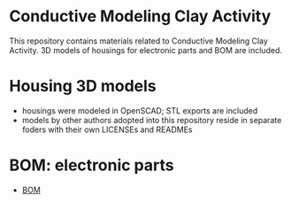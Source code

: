 # Conductive Modeling Clay Activity
This repository contains materials related to Conductive Modeling Clay Activity. 3D models of housings for electronic parts and BOM are included.

# Housing 3D models
 * housings were modeled in OpenSCAD; STL exports are included
 * models by other authors adopted into this repository reside in separate foders with their own LICENSEs and READMEs

# BOM:  electronic parts
  * [BOM](BOM.md)
